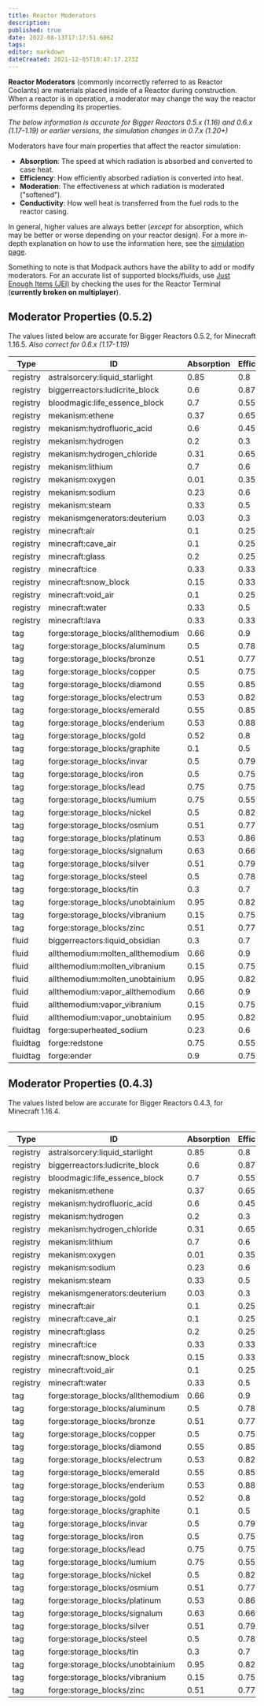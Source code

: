 ```yaml
---
title: Reactor Moderators
description: 
published: true
date: 2022-08-13T17:17:51.606Z
tags: 
editor: markdown
dateCreated: 2021-12-05T10:47:17.273Z
---
```


**Reactor Moderators** (commonly incorrectly referred to as Reactor Coolants) are materials placed inside of a Reactor during construction. When a reactor is in operation, a moderator may change the way the reactor performs depending its properties.

*The below information is accurate for Bigger Reactors 0.5.x (1.16) and 0.6.x (1.17-1.19) or earlier versions, the simulation changes in 0.7.x (1.20+)*

Moderators have four main properties that affect the reactor simulation:

-   **Absorption**: The speed at which radiation is absorbed and converted to case heat.
-   **Efficiency**: How efficiently absorbed radiation is converted into heat.
-   **Moderation**: The effectiveness at which radiation is moderated ("softened").
-   **Conductivity**: How well heat is transferred from the fuel rods to the reactor casing.

In general, higher values are always better (*except* for absorption, which may be better or worse depending on your reactor design). For a more in-depth explanation on how to use the information here, see the [simulation page](https://biggerseries.net/en/biggerreactors/reactor/simulation).

Something to note is that Modpack authors have the ability to add or modify moderators. For an accurate list of supported blocks/fluids, use [Just Enough Items (JEI)](https://www.curseforge.com/minecraft/mc-mods/jei) by checking the uses for the Reactor Terminal (**currently broken on multiplayer**).

## Moderator Properties (0.5.2)

The values listed below are accurate for Bigger Reactors 0.5.2, for Minecraft 1.16.5.  *Also correct for 0.6.x (1.17-1.19)*
 

| Type | ID  | Absorption | Efficiency | Moderation | Conductivity |
| --- | --- | --- | --- | --- | --- |
| registry | astralsorcery:liquid\_starlight | 0.85 | 0.8 | 2.0 | 3.0 |
| registry | biggerreactors:ludicrite\_block | 0.6 | 0.87 | 3   | 3   |
| registry | bloodmagic:life\_essence\_block | 0.7 | 0.55 | 1.75 | 2.5 |
| registry | mekanism:ethene | 0.37 | 0.65 | 1.9 | 1.5 |
| registry | mekanism:hydrofluoric\_acid | 0.6 | 0.45 | 1.4 | 2.5 |
| registry | mekanism:hydrogen | 0.2 | 0.3 | 1.2 | 0.1 |
| registry | mekanism:hydrogen\_chloride | 0.31 | 0.65 | 1.7 | 1   |
| registry | mekanism:lithium | 0.7 | 0.6 | 1.04 | 0.7 |
| registry | mekanism:oxygen | 0.01 | 0.35 | 1.04 | 0.1 |
| registry | mekanism:sodium | 0.23 | 0.6 | 1.7 | 1   |
| registry | mekanism:steam | 0.33 | 0.5 | 1.33 | 0.5 |
| registry | mekanismgenerators:deuterium | 0.03 | 0.3 | 1.07 | 0.1 |
| registry | minecraft:air | 0.1 | 0.25 | 1.1 | 0.05 |
| registry | minecraft:cave\_air | 0.1 | 0.25 | 1.1 | 0.05 |
| registry | minecraft:glass | 0.2 | 0.25 | 1.1 | 0.3 |
| registry | minecraft:ice | 0.33 | 0.33 | 1.15 | 0.1 |
| registry | minecraft:snow\_block | 0.15 | 0.33 | 1.05 | 0.05 |
| registry | minecraft:void\_air | 0.1 | 0.25 | 1.1 | 0.05 |
| registry | minecraft:water | 0.33 | 0.5 | 1.33 | 0.1 |
| registry | minecraft:lava | 0.33 | 0.33 | 1.15 | 0.7 |
| tag | forge:storage\_blocks/allthemodium | 0.66 | 0.9 | 3.5 | 3.5 |
| tag | forge:storage\_blocks/aluminum | 0.5 | 0.78 | 1.42 | 0.6 |
| tag | forge:storage\_blocks/bronze | 0.51 | 0.77 | 1.41 | 1   |
| tag | forge:storage\_blocks/copper | 0.5 | 0.75 | 1.4 | 1   |
| tag | forge:storage\_blocks/diamond | 0.55 | 0.85 | 1.5 | 3   |
| tag | forge:storage\_blocks/electrum | 0.53 | 0.82 | 1.47 | 2.2 |
| tag | forge:storage\_blocks/emerald | 0.55 | 0.85 | 1.5 | 2.5 |
| tag | forge:storage\_blocks/enderium | 0.53 | 0.88 | 1.6 | 3   |
| tag | forge:storage\_blocks/gold | 0.52 | 0.8 | 1.45 | 2   |
| tag | forge:storage\_blocks/graphite | 0.1 | 0.5 | 2   | 2   |
| tag | forge:storage\_blocks/invar | 0.5 | 0.79 | 1.43 | 0.6 |
| tag | forge:storage\_blocks/iron | 0.5 | 0.75 | 1.4 | 0.6 |
| tag | forge:storage\_blocks/lead | 0.75 | 0.75 | 1.75 | 1.5 |
| tag | forge:storage\_blocks/lumium | 0.75 | 0.55 | 1.5 | 1.8 |
| tag | forge:storage\_blocks/nickel | 0.5 | 0.82 | 1.46 | 0.6 |
| tag | forge:storage\_blocks/osmium | 0.51 | 0.77 | 1.41 | 1   |
| tag | forge:storage\_blocks/platinum | 0.53 | 0.86 | 1.58 | 2.5 |
| tag | forge:storage\_blocks/signalum | 0.63 | 0.66 | 1.5 | 1.8 |
| tag | forge:storage\_blocks/silver | 0.51 | 0.79 | 1.43 | 1.5 |
| tag | forge:storage\_blocks/steel | 0.5 | 0.78 | 1.42 | 0.6 |
| tag | forge:storage\_blocks/tin | 0.3 | 0.7 | 1.35 | 0.75 |
| tag | forge:storage\_blocks/unobtainium | 0.95 | 0.82 | 2   | 5   |
| tag | forge:storage\_blocks/vibranium | 0.15 | 0.75 | 8   | 4   |
| tag | forge:storage\_blocks/zinc | 0.51 | 0.77 | 1.41 | 1   |
| fluid | biggerreactors:liquid\_obsidian | 0.3 | 0.7 | 1.35 | 0.75 |
| fluid | allthemodium:molten\_allthemodium | 0.66 | 0.9 | 3.5 | 3.5 |
| fluid | allthemodium:molten\_vibranium | 0.15 | 0.75 | 8   | 4   |
| fluid | allthemodium:molten\_unobtainium | 0.95 | 0.82 | 2   | 5   |
| fluid | allthemodium:vapor\_allthemodium | 0.66 | 0.9 | 3.5 | 3.5 |
| fluid | allthemodium:vapor\_vibranium | 0.15 | 0.75 | 8   | 4   |
| fluid | allthemodium:vapor\_unobtainium | 0.95 | 0.82 | 2   | 5   |
| fluidtag | forge:superheated\_sodium | 0.23 | 0.6 | 1.7 | 1   |
| fluidtag | forge:redstone | 0.75 | 0.55 | 1.6 | 2.5   |
| fluidtag | forge:ender | 0.9 | 0.75 | 2.0 | 2   |

## Moderator Properties (0.4.3)

The values listed below are accurate for Bigger Reactors 0.4.3, for Minecraft 1.16.4.  
 

| Type | ID  | Absorption | Efficiency | Moderation | Conductivity |
| --- | --- | --- | --- | --- | --- |
| registry | astralsorcery:liquid\_starlight | 0.85 | 0.8 | 2.0 | 3.0 |
| registry | biggerreactors:ludicrite\_block | 0.6 | 0.87 | 3   | 3   |
| registry | bloodmagic:life\_essence\_block | 0.7 | 0.55 | 1.75 | 2.5 |
| registry | mekanism:ethene | 0.37 | 0.65 | 1.9 | 1.5 |
| registry | mekanism:hydrofluoric\_acid | 0.6 | 0.45 | 1.4 | 2.5 |
| registry | mekanism:hydrogen | 0.2 | 0.3 | 1.2 | 0.1 |
| registry | mekanism:hydrogen\_chloride | 0.31 | 0.65 | 1.7 | 1   |
| registry | mekanism:lithium | 0.7 | 0.6 | 1.04 | 0.7 |
| registry | mekanism:oxygen | 0.01 | 0.35 | 1.04 | 0.1 |
| registry | mekanism:sodium | 0.23 | 0.6 | 1.7 | 1   |
| registry | mekanism:steam | 0.33 | 0.5 | 1.33 | 0.5 |
| registry | mekanismgenerators:deuterium | 0.03 | 0.3 | 1.07 | 0.1 |
| registry | minecraft:air | 0.1 | 0.25 | 1.1 | 0.05 |
| registry | minecraft:cave\_air | 0.1 | 0.25 | 1.1 | 0.05 |
| registry | minecraft:glass | 0.2 | 0.25 | 1.1 | 0.3 |
| registry | minecraft:ice | 0.33 | 0.33 | 1.15 | 0.1 |
| registry | minecraft:snow\_block | 0.15 | 0.33 | 1.05 | 0.05 |
| registry | minecraft:void\_air | 0.1 | 0.25 | 1.1 | 0.05 |
| registry | minecraft:water | 0.33 | 0.5 | 1.33 | 0.1 |
| tag | forge:storage\_blocks/allthemodium | 0.66 | 0.9 | 3.5 | 3.5 |
| tag | forge:storage\_blocks/aluminum | 0.5 | 0.78 | 1.42 | 0.6 |
| tag | forge:storage\_blocks/bronze | 0.51 | 0.77 | 1.41 | 1   |
| tag | forge:storage\_blocks/copper | 0.5 | 0.75 | 1.4 | 1   |
| tag | forge:storage\_blocks/diamond | 0.55 | 0.85 | 1.5 | 3   |
| tag | forge:storage\_blocks/electrum | 0.53 | 0.82 | 1.47 | 2.2 |
| tag | forge:storage\_blocks/emerald | 0.55 | 0.85 | 1.5 | 2.5 |
| tag | forge:storage\_blocks/enderium | 0.53 | 0.88 | 1.6 | 3   |
| tag | forge:storage\_blocks/gold | 0.52 | 0.8 | 1.45 | 2   |
| tag | forge:storage\_blocks/graphite | 0.1 | 0.5 | 2   | 2   |
| tag | forge:storage\_blocks/invar | 0.5 | 0.79 | 1.43 | 0.6 |
| tag | forge:storage\_blocks/iron | 0.5 | 0.75 | 1.4 | 0.6 |
| tag | forge:storage\_blocks/lead | 0.75 | 0.75 | 1.75 | 1.5 |
| tag | forge:storage\_blocks/lumium | 0.75 | 0.55 | 1.5 | 1.8 |
| tag | forge:storage\_blocks/nickel | 0.5 | 0.82 | 1.46 | 0.6 |
| tag | forge:storage\_blocks/osmium | 0.51 | 0.77 | 1.41 | 1   |
| tag | forge:storage\_blocks/platinum | 0.53 | 0.86 | 1.58 | 2.5 |
| tag | forge:storage\_blocks/signalum | 0.63 | 0.66 | 1.5 | 1.8 |
| tag | forge:storage\_blocks/silver | 0.51 | 0.79 | 1.43 | 1.5 |
| tag | forge:storage\_blocks/steel | 0.5 | 0.78 | 1.42 | 0.6 |
| tag | forge:storage\_blocks/tin | 0.3 | 0.7 | 1.35 | 0.75 |
| tag | forge:storage\_blocks/unobtainium | 0.95 | 0.82 | 2   | 5   |
| tag | forge:storage\_blocks/vibranium | 0.15 | 0.75 | 8   | 4   |
| tag | forge:storage\_blocks/zinc | 0.51 | 0.77 | 1.41 | 1   |
